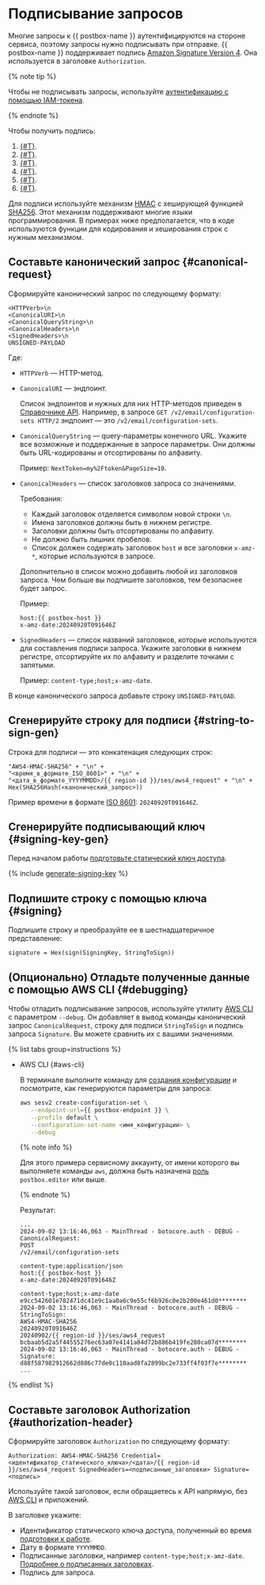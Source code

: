 # Подписывание запросов

Многие запросы к {{ postbox-name }} аутентифицируются на стороне сервиса, поэтому запросы нужно подписывать при отправке. {{ postbox-name }} поддерживает подпись [Amazon Signature Version 4](https://docs.amazonaws.cn/en_us/IAM/latest/UserGuide/reference_aws-signing.html). Она используется в заголовке `Authorization`.

{% note tip %}

Чтобы не подписывать запросы, используйте [аутентификацию с помощью IAM-токена](../api-ref/authentication.md#iam-ses-example).

{% endnote %}

Чтобы получить подпись:

1. [{#T}](#canonical-request).
1. [{#T}](#string-to-sign-gen).
1. [{#T}](#signing-key-gen).
1. [{#T}](#signing).
1. [{#T}](#debugging).
1. [{#T}](#authorization-header).

Для подписи используйте механизм [HMAC](https://ru.wikipedia.org/wiki/HMAC) с хеширующей функцией [SHA256](https://ru.wikipedia.org/wiki/SHA-2). Этот механизм поддерживают многие языки программирования. В примерах ниже предполагается, что в коде используются функции для кодирования и хеширования строк с нужным механизмом.

## Составьте канонический запрос {#canonical-request}

Сформируйте канонический запрос по следующему формату:

```text
<HTTPVerb>\n
<CanonicalURI>\n
<CanonicalQueryString>\n
<CanonicalHeaders>\n
<SignedHeaders>\n
UNSIGNED-PAYLOAD
```

Где:

* `HTTPVerb` — HTTP-метод.
* `CanonicalURI` — эндпоинт.

   Список эндпоинтов и нужных для них HTTP-методов приведен в [Справочнике API](api-ref/index.md). Например, в запросе `GET /v2/email/configuration-sets HTTP/2` эндпоинт — это `/v2/email/configuration-sets`.

* `CanonicalQueryString` — query-параметры конечного URL. Укажите все возможные и поддержанные в запросе параметры. Они должны быть URL-кодированы и отсортированы по алфавиту.

   Пример: `NextToken=my%2Ftoken&PageSize=10`.

* `CanonicalHeaders` — список заголовков запроса со значениями. 

   Требования:

   * Каждый заголовок отделяется символом новой строки `\n`.
   * Имена заголовков должны быть в нижнем регистре.
   * Заголовки должны быть отсортированы по алфавиту.
   * Не должно быть лишних пробелов.
   * Список должен содержать заголовок `host` и все заголовки `x-amz-*`, которые используются в запросе.

   Дополнительно в список можно добавить любой из заголовков запроса. Чем больше вы подпишете заголовков, тем безопаснее будет запрос.

   Пример: 

   ```
   host:{{ postbox-host }}
   x-amz-date:20240920T091646Z
   ```

* `SignedHeaders` — список названий заголовков, которые используются для составления подписи запроса. Укажите заголовки в нижнем регистре, отсортируйте их по алфавиту и разделите точками с запятыми.

   Пример: `content-type;host;x-amz-date`.

В конце канонического запроса добавьте строку `UNSIGNED-PAYLOAD`.

## Сгенерируйте строку для подписи {#string-to-sign-gen}

Строка для подписи — это конкатенация следующих строк:

```text
"AWS4-HMAC-SHA256" + "\n" +
"<время_в_формате_ISO_8601>" + "\n" +
"<дата_в_формате_YYYYMMDD>/{{ region-id }}/ses/aws4_request" + "\n" +
Hex(SHA256Hash(<канонический_запрос>))
```

Пример времени в формате [ISO 8601](https://www.iso.org/iso-8601-date-and-time-format.html): `20240920T091646Z`.

## Сгенерируйте подписывающий ключ {#signing-key-gen}

Перед началом работы [подготовьте статический ключ доступа](index.md#before-you-begin).

{% include [generate-signing-key](../../_includes/storage/generate-signing-key.md) %}

## Подпишите строку с помощью ключа {#signing}

Подпишите строку и преобразуйте ее в шестнадцатеричное представление:

```text
signature = Hex(sign(SigningKey, StringToSign))
```

## (Опционально) Отладьте полученные данные с помощью AWS CLI {#debugging}

Чтобы отладить подписывание запросов, используйте утилиту [AWS CLI](../tools/aws-cli.md) с параметром `--debug`. Он добавляет в вывод команды канонический запрос `CanonicalRequest`, строку для подписи `StringToSign` и подпись запроса `Signature`. Вы можете сравнить их с вашими значениями.

{% list tabs group=instructions %}

* AWS CLI {#aws-cli}

   В терминале выполните команду для [создания конфигурации](../operations/create-configuration.md) и посмотрите, как генерируются параметры для запроса:

   ```bash
   aws sesv2 create-configuration-set \
      --endpoint-url={{ postbox-endpoint }} \
      --profile default \
      --configuration-set-name <имя_конфигурации> \
      --debug
   ```

   {% note info %}

   Для этого примера сервисному аккаунту, от имени которого вы выполняете команды `aws`, должна быть назначена [роль](../security/index.md#postbox-editor) `postbox.editor` или выше.

   {% endnote %}

   Результат:

   ```text
   ...
   2024-09-02 13:16:46,063 - MainThread - botocore.auth - DEBUG - CanonicalRequest:
   POST
   /v2/email/configuration-sets

   content-type:application/json
   host:{{ postbox-host }}
   x-amz-date:20240920T091646Z

   content-type;host;x-amz-date
   e9cc542601e782471dc41e9c1aa0a6c9e55cf6b926c0e2b200e461d0********
   2024-09-02 13:16:46,063 - MainThread - botocore.auth - DEBUG - StringToSign:
   AWS4-HMAC-SHA256
   20240920T091646Z
   20240902/{{ region-id }}/ses/aws4_request
   bcbaab5d2a5f44555276ec63a07e4141a04d72b886b419fe280ca07d********
   2024-09-02 13:16:46,063 - MainThread - botocore.auth - DEBUG - Signature:
   d88f587982912662d886c77de0c110aad8fa2899bc2e733ff4f03f7e********
   ...
   ```

{% endlist %}

## Составьте заголовок Authorization {#authorization-header}

Сформируйте заголовок `Authorization` по следующему формату:

```text
Authorization: AWS4-HMAC-SHA256 Credential=<идентификатор_статического_ключа>/<дата>/{{ region-id }}/ses/aws4_request SignedHeaders=<подписанные_заголовки> Signature=<подпись>
```

Используйте такой заголовок, если обращаетесь к API напрямую, без [AWS CLI](../tools/aws-cli.md) и приложений.

В заголовке укажите:

* Идентификатор статического ключа доступа, полученный во время [подготовки к работе](index.md#before-you-begin).
* Дату в формате `YYYYMMDD`.
* Подписанные заголовки, например `content-type;host;x-amz-date`. [Подробнее о подписанных заголовках](api-ref/request-headers.md).
* Подпись для запроса.
